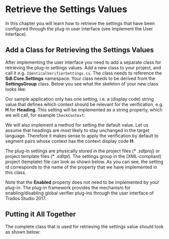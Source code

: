 Retrieve the Settings Values
======
In this chapter you will learn how to retrieve the settings that have been configured through the plug-in user interface (see Implement the User Interface).

Add a Class for Retrieving the Settings Values
------

After implementing the user interface you need to add a separate class for retrieving the plug-in settings values. Add a new class to your project, and call it e.g. `IdenticalVerifierSettings.cs`. The class needs to reference the **Sdl.Core.Settings** namespace. Your class needs to be derived from the **SettingsGroup** class. Below you see what the skeleton of your new class looks like:

Our sample application only has one setting, i.e. a (display code) string value that defines which context should be relevant for the verification, e.g. **H** for **Heading**. This setting will be implemented as a string property, which we will call, for example `CheckContext`:

We will also implement a method for setting the default value. Let us assume that headings are most likely to stay unchanged in the target language. Therefore it makes sense to apply the verification by default to segment pairs whose context has the context display code **H**:

The plug-in settings are physically stored in the project files (* .*sdlproj*) or project template files (* .*sdltpl*). The settings group in the (XML-compliant) project (template) file can look as shown below. As you can see, the setting id corresponds to the name of the property that we have implemented in this class.

Note that the **Enabled** property does not need to be implemented by your plug-in. The plug-in framework provides the mechanism for enabling/disabling global verifier plug-ins through the user interface of Trados Studio 2017.

Putting it All Together
----
The complete class that is used for retrieving the settings value should look as shown below: